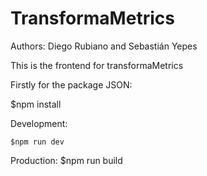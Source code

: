 
# TransformaMetrics

Authors: Diego Rubiano and Sebastián Yepes

This is the frontend for transformaMetrics

Firstly for the package JSON:

$npm install

Development:

    $npm run dev
Production:
    $npm run build
